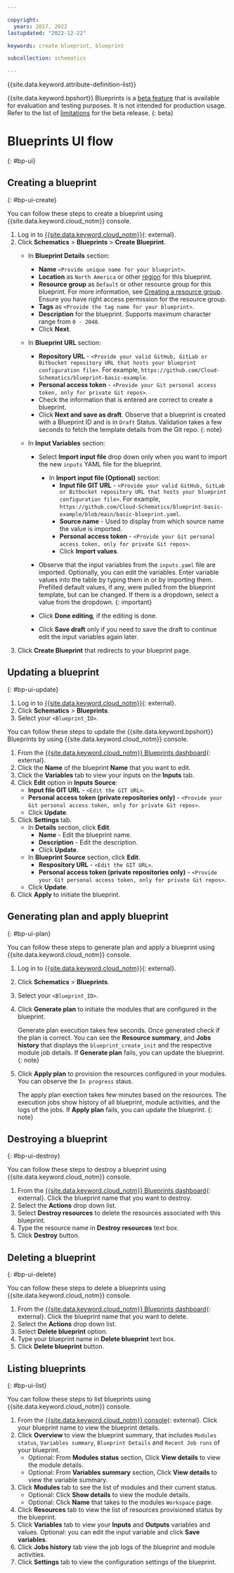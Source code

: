 ```yaml
---

copyright:
  years: 2017, 2022
lastupdated: "2022-12-22"

keywords: create blueprint, blueprint

subcollection: schematics

---
```


{{site.data.keyword.attribute-definition-list}}

{{site.data.keyword.bpshort}} Blueprints is a [beta feature](/docs/schematics?topic=schematics-bp-beta-limitations) that is available for evaluation and testing purposes. It is not intended for production usage. Refer to the list of [limitations](/docs/schematics?topic=schematics-bp-beta-limitations#sc-bp-beta-limitation) for the beta release.
{: beta}

# Blueprints UI flow
{: #bp-ui}

## Creating a blueprint
{: #bp-ui-create}

You can follow these steps to create a blueprint using {{site.data.keyword.cloud_notm}} console.

1. Log in to [{{site.data.keyword.cloud_notm}}](https://cloud.ibm.com/){: external}.
2. Click **Schematics** > **Blueprints** > **Create Blueprint**.
    - In **Blueprint Details** section:
        - **Name** `<Provide unique name for your blueprint>`.
        - **Location** as `North America` or other [region](/docs/schematics?topic=schematics-multi-region-deployment) for this blueprint.
        - **Resource group** as `Default` or other resource group for this blueprint. For more information, see [Creating a resource group](/docs/account?topic=account-rgs). Ensure you have right access permission for the resource group.
        - **Tags** as `<Provide the tag name for your blueprint>`.
        - **Description** for the blueprint. Supports maximum character range from `0 - 2048`.
        - Click **Next**.
    - In **Blueprint URL** section:
        - **Repository URL** - `<Provide your valid GitHub, GitLab or Bitbucket repository URL that hosts your blueprint configuration file>`. For example, `https://github.com/Cloud-Schematics/blueprint-basic-example`.
        - **Personal access token** - `<Provide your Git personal access token, only for private Git repos>`.
        - Check the information that is entered are correct to create a blueprint.
        - Click **Next and save as draft**. Observe that a blueprint is created with a Blueprint ID and is in `Draft` Status.
           Validation takes a few seconds to fetch the template details from the Git repo. 
           {: note}

    - In **Input Variables** section:
        - Select **Import input file** drop down only when you want to import the new `inputs` YAML file for the blueprint.
            - In **Import input file (Optional)** section:
               -  **Input file GIT URL** - `<Provide your valid GitHub, GitLab or Bitbucket repository URL that hosts your blueprint configuration file>`. For example, `https://github.com/Cloud-Schematics/blueprint-basic-example/blob/main/basic-blueprint.yaml`.
               - **Source name** - Used to display from which source name the value is imported.
               - **Personal access token** - `<Provide your Git personal access token, only for private Git repos>`.
               - Click **Import values**.
        - Observe that the input variables from the `inputs.yaml` file are imported. Optionally, you can edit the variables.
           Enter variable values into the table by typing them in or by importing them. Prefilled default values, if any, were pulled from the blueprint template, but can be changed. If there is a dropdown, select a value from the dropdown.
           {: important}

        - Click **Done editing**, if the editing is done.
        - Click **Save draft** only if you need to save the draft to continue edit the input variables again later.
3. Click **Create Blueprint** that redirects to your blueprint page. 

## Updating a blueprint
{: #bp-ui-update}

1. Log in to [{{site.data.keyword.cloud_notm}}](https://cloud.ibm.com/){: external}.
2. Click **Schematics** > **Blueprints**.
3. Select your `<Blueprint_ID>`.

You can follow these steps to update the {{site.data.keyword.bpshort}} Blueprints by using {{site.data.keyword.cloud_notm}} console.

1. From the [{{site.data.keyword.cloud_notm}} Blueprints dashboard](https://cloud.ibm.com/schematics/blueprints){: external}. 
2. Click the **Name** of the blueprint **Name** that you want to edit.
3. Click the **Variables** tab to view your inputs on the **Inputs** tab.
4. Click **Edit** option in **Inputs Source**:
    - **Input file GIT URL**  - `<Edit the GIT URL>`.
    - **Personal access token (private repositories only)** - `<Provide your Git personal access token, only for private Git repos>`.
    - Click **Update**.
5. Click **Settings** tab.
    - In **Details** section, click **Edit**.
       - **Name** - Edit the blueprint name.
       - **Description** - Edit the description.
       - Click **Update**.
    - In **Blueprint Source** section, click **Edit**.
       - **Respository URL** - `<Edit the GIT URL>`.
       - **Personal access token (private repositories only)** - `<Provide your Git personal access token, only for private Git repos>`.
    - Click **Update**.
6. Click **Apply** to initiate the blueprint.

## Generating plan and apply blueprint
{: #bp-ui-plan}

You can follow these steps to generate plan and apply a blueprint using {{site.data.keyword.cloud_notm}} console.

1. Log in to [{{site.data.keyword.cloud_notm}}](https://cloud.ibm.com/){: external}.
2. Click **Schematics** > **Blueprints**.
3. Select your `<Blueprint_ID>`.
4. Click **Generate plan** to initiate the modules that are configured in the blueprint.

    Generate plan execution takes few seconds. Once generated check if the plan is correct. You can see the **Resource summary**, and **Jobs history** that displays the `blueprint_create_init` and the respective module job details. If **Generate plan** fails, you can update the blueprint.
     {: note}

5. Click **Apply plan** to provision the resources configured in your modules. You can observe the `In progress` staus.

    The apply plan exection takes few minutes based on the resources. The execution jobs show history of all blueprint, module activities, and the logs of the jobs. If **Apply plan** fails, you can update the blueprint.
    {: note}

## Destroying a blueprint
{: #bp-ui-destroy}

You can follow these steps to destroy a blueprint using {{site.data.keyword.cloud_notm}} console.

1. From the [{{site.data.keyword.cloud_notm}} Blueprints dashboard](https://cloud.ibm.com/schematics/blueprints){: external}. Click the blueprint name that you want to destroy.
2. Select the **Actions** drop down list.
3. Select **Destroy resources** to delete the resources associated with this blueprint.
4. Type the resource name in **Destroy resources** text box.
5. Click **Destroy** button.

## Deleting a blueprint
{: #bp-ui-delete}

You can follow these steps to delete a blueprints using {{site.data.keyword.cloud_notm}} console.

1. From the [{{site.data.keyword.cloud_notm}} Blueprints dashboard](https://cloud.ibm.com/schematics/blueprints){: external}. Click the blueprint name that you want to delete.
2. Select the **Actions** drop down list.
3. Select **Delete blueprint** option.
4. Type your blueprint name in **Delete blueprint** text box.
5. Click **Delete blueprint** button.

## Listing blueprints
{: #bp-ui-list}

You can follow these steps to list blueprints using {{site.data.keyword.cloud_notm}} console.

1. From the [{{site.data.keyword.cloud_notm}} console](https://cloud.ibm.com/schematics/blueprints){: external}. Click your blueprint name to view the blueprint details.
2. Click **Overview** to view the blueprint summary, that includes `Modules status`, `Variables summary`, `Blueprint Details` and `Recent Job runs` of your blueprint. 
    - Optional: From **Modules status** section, Click **View details** to view the module details.
    - Optional: From **Variables summary** section, Click **View details** to view the variable summary.
3. Click **Modules** tab to see the list of modules and their current status. 
    - Optional: Click **Show details** to view the module details.
    - Optional: Click **Name** that takes to the modules `Workspace` page. 
4. Click **Resources** tab to view the list of resources provisioned status by the blueprint.
5. Click **Variables** tab to view your **Inputs** and **Outputs** variables and values. Optional: you can edit the input variable and click **Save variables**.
6. Click **Jobs history** tab view the job logs of the blueprint and module activities.
7. Click **Settings** tab to view the configuration settings of the blueprint.



